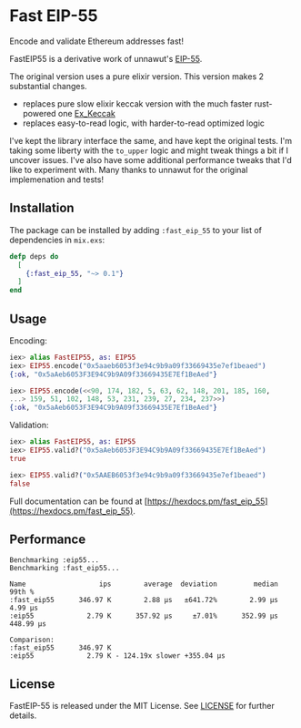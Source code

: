 # Fast EIP-55

Encode and validate Ethereum addresses fast!

FastEIP55 is a derivative work of unnawut's [EIP-55](https://github.com/ethereum/EIPs/blob/master/EIPS/eip-55.md).

The original version uses a pure elixir version. This version makes 2 substantial changes.

* replaces pure slow elixir keccak version with the much faster rust-powered one [Ex_Keccak](https://github.com/tzumby/ex_keccak)
* replaces easy-to-read logic, with harder-to-read optimized logic

I've kept the library interface the same, and have kept the original tests. I'm taking some liberty with the `to_upper` logic and might tweak things a bit if I uncover issues. I've also have some additional performance tweaks that I'd like to experiment with. Many thanks to unnawut for the original implemenation and tests!

## Installation

The package can be installed by adding `:fast_eip_55` to your list of dependencies in `mix.exs`:

```elixir
defp deps do
  [
    {:fast_eip_55, "~> 0.1"}
  ]
end
```

## Usage

Encoding:

```elixir
iex> alias FastEIP55, as: EIP55
iex> EIP55.encode("0x5aaeb6053f3e94c9b9a09f33669435e7ef1beaed")
{:ok, "0x5aAeb6053F3E94C9b9A09f33669435E7Ef1BeAed"}

iex> EIP55.encode(<<90, 174, 182, 5, 63, 62, 148, 201, 185, 160,
...> 159, 51, 102, 148, 53, 231, 239, 27, 234, 237>>)
{:ok, "0x5aAeb6053F3E94C9b9A09f33669435E7Ef1BeAed"}
```

Validation:

```elixir
iex> alias FastEIP55, as: EIP55
iex> EIP55.valid?("0x5aAeb6053F3E94C9b9A09f33669435E7Ef1BeAed")
true

iex> EIP55.valid?("0x5AAEB6053f3e94c9b9a09f33669435e7ef1beaed")
false
```

Full documentation can be found at [https://hexdocs.pm/fast_eip_55](https://hexdocs.pm/fast_eip_55).

## Performance

```
Benchmarking :eip55...
Benchmarking :fast_eip55...

Name                  ips        average  deviation         median         99th %
:fast_eip55      346.97 K        2.88 μs   ±641.72%        2.99 μs        4.99 μs
:eip55             2.79 K      357.92 μs     ±7.01%      352.99 μs      448.99 μs

Comparison:
:fast_eip55      346.97 K
:eip55             2.79 K - 124.19x slower +355.04 μs

```

## License

FastEIP-55 is released under the MIT License. See [LICENSE](./LICENSE) for further details.
